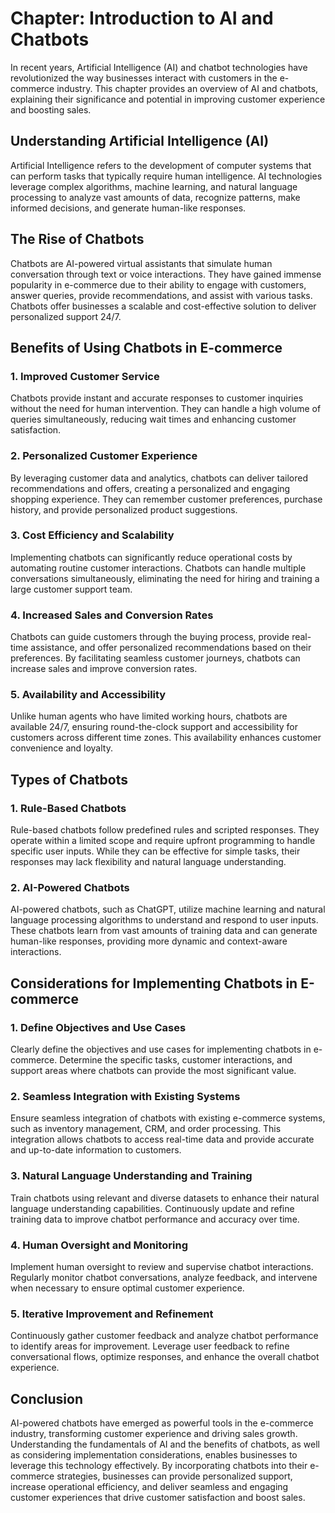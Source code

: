 Chapter: Introduction to AI and Chatbots
========================================

In recent years, Artificial Intelligence (AI) and chatbot technologies have revolutionized the way businesses interact with customers in the e-commerce industry. This chapter provides an overview of AI and chatbots, explaining their significance and potential in improving customer experience and boosting sales.

Understanding Artificial Intelligence (AI)
------------------------------------------

Artificial Intelligence refers to the development of computer systems that can perform tasks that typically require human intelligence. AI technologies leverage complex algorithms, machine learning, and natural language processing to analyze vast amounts of data, recognize patterns, make informed decisions, and generate human-like responses.

The Rise of Chatbots
--------------------

Chatbots are AI-powered virtual assistants that simulate human conversation through text or voice interactions. They have gained immense popularity in e-commerce due to their ability to engage with customers, answer queries, provide recommendations, and assist with various tasks. Chatbots offer businesses a scalable and cost-effective solution to deliver personalized support 24/7.

Benefits of Using Chatbots in E-commerce
----------------------------------------

### 1. Improved Customer Service

Chatbots provide instant and accurate responses to customer inquiries without the need for human intervention. They can handle a high volume of queries simultaneously, reducing wait times and enhancing customer satisfaction.

### 2. Personalized Customer Experience

By leveraging customer data and analytics, chatbots can deliver tailored recommendations and offers, creating a personalized and engaging shopping experience. They can remember customer preferences, purchase history, and provide personalized product suggestions.

### 3. Cost Efficiency and Scalability

Implementing chatbots can significantly reduce operational costs by automating routine customer interactions. Chatbots can handle multiple conversations simultaneously, eliminating the need for hiring and training a large customer support team.

### 4. Increased Sales and Conversion Rates

Chatbots can guide customers through the buying process, provide real-time assistance, and offer personalized recommendations based on their preferences. By facilitating seamless customer journeys, chatbots can increase sales and improve conversion rates.

### 5. Availability and Accessibility

Unlike human agents who have limited working hours, chatbots are available 24/7, ensuring round-the-clock support and accessibility for customers across different time zones. This availability enhances customer convenience and loyalty.

Types of Chatbots
-----------------

### 1. Rule-Based Chatbots

Rule-based chatbots follow predefined rules and scripted responses. They operate within a limited scope and require upfront programming to handle specific user inputs. While they can be effective for simple tasks, their responses may lack flexibility and natural language understanding.

### 2. AI-Powered Chatbots

AI-powered chatbots, such as ChatGPT, utilize machine learning and natural language processing algorithms to understand and respond to user inputs. These chatbots learn from vast amounts of training data and can generate human-like responses, providing more dynamic and context-aware interactions.

Considerations for Implementing Chatbots in E-commerce
------------------------------------------------------

### 1. Define Objectives and Use Cases

Clearly define the objectives and use cases for implementing chatbots in e-commerce. Determine the specific tasks, customer interactions, and support areas where chatbots can provide the most significant value.

### 2. Seamless Integration with Existing Systems

Ensure seamless integration of chatbots with existing e-commerce systems, such as inventory management, CRM, and order processing. This integration allows chatbots to access real-time data and provide accurate and up-to-date information to customers.

### 3. Natural Language Understanding and Training

Train chatbots using relevant and diverse datasets to enhance their natural language understanding capabilities. Continuously update and refine training data to improve chatbot performance and accuracy over time.

### 4. Human Oversight and Monitoring

Implement human oversight to review and supervise chatbot interactions. Regularly monitor chatbot conversations, analyze feedback, and intervene when necessary to ensure optimal customer experience.

### 5. Iterative Improvement and Refinement

Continuously gather customer feedback and analyze chatbot performance to identify areas for improvement. Leverage user feedback to refine conversational flows, optimize responses, and enhance the overall chatbot experience.

Conclusion
----------

AI-powered chatbots have emerged as powerful tools in the e-commerce industry, transforming customer experience and driving sales growth. Understanding the fundamentals of AI and the benefits of chatbots, as well as considering implementation considerations, enables businesses to leverage this technology effectively. By incorporating chatbots into their e-commerce strategies, businesses can provide personalized support, increase operational efficiency, and deliver seamless and engaging customer experiences that drive customer satisfaction and boost sales.
